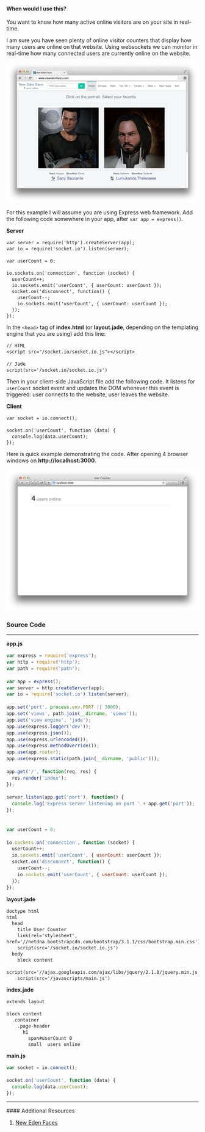 <div class="alert alert-info">
  <h4>When would I use this?</h4>
  You want to know how many active online visitors are on your site in
  real-time.
</div>

I am sure you have seen plenty of online visitor counters that display how many
users are online on that website. Using websockets we can monitor in real-time
how many connected users are currently online on the website.

![](images/backend/intermediate/who-is-online-with-socketio-1.png)

For this example I will assume you are using Express web framework. Add the
following code somewhere in your app, after `var app = express()`.

**Server**
```
var server = require('http').createServer(app);
var io = require('socket.io').listen(server);

var userCount = 0;

io.sockets.on('connection', function (socket) {
  userCount++;
  io.sockets.emit('userCount', { userCount: userCount });
  socket.on('disconnect', function() {
    userCount--;
    io.sockets.emit('userCount', { userCount: userCount });
  });
});
```

In the `<head>` tag of **index.html** (or **layout.jade**, depending on the
templating engine that you are using) add this line:

```
// HTML
<script src="/socket.io/socket.io.js"></script>

// Jade
script(src='/socket.io/socket.io.js')
```


Then in your client-side JavaScript file add the following code. It
listens for `userCount` socket event and updates the DOM whenever this
event is triggered: user connects to the website, user leaves the website.

**Client**
```
var socket = io.connect();

socket.on('userCount', function (data) {
  console.log(data.userCount);
});
```

Here is quick example demonstrating the code. After opening 4 browser windows
on **http://localhost:3000**.

![](images/backend/intermediate/who-is-online-with-socketio-2.png)

### <i class="fa fa-code text-danger"></i> Source Code
<hr>

**app.js**
```javascript
var express = require('express');
var http = require('http');
var path = require('path');

var app = express();
var server = http.createServer(app);
var io = require('socket.io').listen(server);

app.set('port', process.env.PORT || 3000);
app.set('views', path.join(__dirname, 'views'));
app.set('view engine', 'jade');
app.use(express.logger('dev'));
app.use(express.json());
app.use(express.urlencoded());
app.use(express.methodOverride());
app.use(app.router);
app.use(express.static(path.join(__dirname, 'public')));

app.get('/', function(req, res) {
  res.render('index');
});

server.listen(app.get('port'), function() {
  console.log('Express server listening on port ' + app.get('port'));
});


var userCount = 0;

io.sockets.on('connection', function (socket) {
  userCount++;
  io.sockets.emit('userCount', { userCount: userCount });
  socket.on('disconnect', function() {
    userCount--;
    io.sockets.emit('userCount', { userCount: userCount });
  });
});
```

**layout.jade**
```jade
doctype html
html
  head
    title User Counter
    link(rel='stylesheet', href='//netdna.bootstrapcdn.com/bootstrap/3.1.1/css/bootstrap.min.css')
    script(src='/socket.io/socket.io.js')
  body
    block content
    script(src='//ajax.googleapis.com/ajax/libs/jquery/2.1.0/jquery.min.js')
    script(src='/javascripts/main.js')
```

**index.jade**
```jade
extends layout

block content
  .container
    .page-header
      h1
        span#userCount 0
        small  users online
```

**main.js**
```javascript
var socket = io.connect();

socket.on('userCount', function (data) {
  console.log(data.userCount);
});
```

<hr>
#### <i class="fa fa-lightbulb-o text-danger"></i> Additional Resources

1. [New Eden Faces](http://www.newedenfaces.com)
